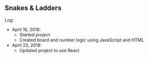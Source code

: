 ## Snakes & Ladders

Log:
- April 16, 2018: 
  - Started project
  - Created board and number logic using JavaScript and HTML
- April 23, 2018:
  - Updated project to use React
